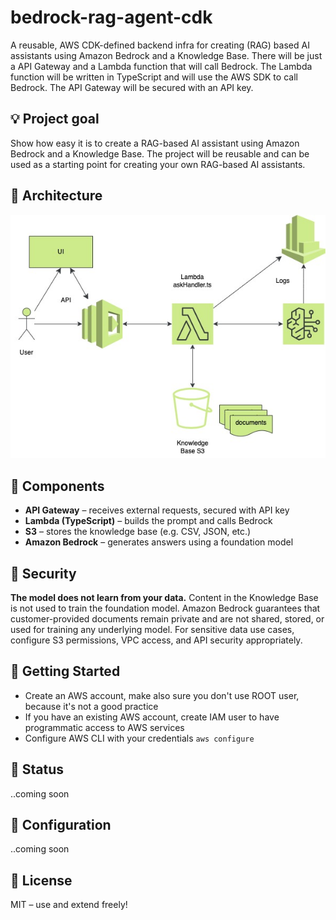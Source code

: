 # bedrock-rag-agent-cdk

A reusable, AWS CDK-defined backend infra for creating (RAG) based AI assistants using Amazon Bedrock and a Knowledge Base. There will be just a API Gateway and a Lambda function that will call Bedrock. The Lambda function will be written in TypeScript and will use the AWS SDK to call Bedrock. The API Gateway will be secured with an API key.

## 💡 Project goal

Show how easy it is to create a RAG-based AI assistant using Amazon Bedrock and a Knowledge Base. The project will be reusable and can be used as a starting point for creating your own RAG-based AI assistants.

## 🧭 Architecture

![Arkkitehtuurikuva](./docs/idea-bedrock-rag-agent-cdk.jpg)

## 🧱 Components

- **API Gateway** – receives external requests, secured with API key
- **Lambda (TypeScript)** – builds the prompt and calls Bedrock
- **S3** – stores the knowledge base (e.g. CSV, JSON, etc.) 
- **Amazon Bedrock** – generates answers using a foundation model

## 🔐 Security

**The model does not learn from your data.** Content in the Knowledge Base is not used to train the foundation model. Amazon Bedrock guarantees that customer-provided documents remain private and are not shared, stored, or used for training any underlying model. For sensitive data use cases, configure S3 permissions, VPC access, and API security appropriately.

## 🚀 Getting Started

- Create an AWS account, make also sure you don't use ROOT user, because it's not a good practice
- If you have an existing AWS account, create IAM user to have programmatic access to AWS services
- Configure AWS CLI with your credentials ```aws configure```

## 📌 Status

..coming soon

## 🚀 Configuration

..coming soon

## 📖 License

MIT – use and extend freely!